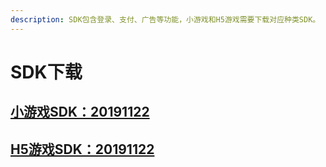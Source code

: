 ```yaml
---
description: SDK包含登录、支付、广告等功能，小游戏和H5游戏需要下载对应种类SDK。
---
```


# SDK下载

## [小游戏SDK：20191122](https://chukong.oss-cn-qingdao.aliyuncs.com/res/Runtime_SDK_20191122.zip)

## [H5游戏SDK：20191122](https://chukong.oss-cn-qingdao.aliyuncs.com/res/H5_SDK_20191122.zip)

## 



